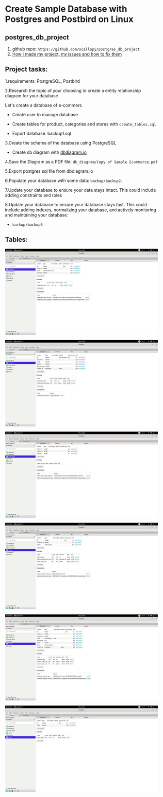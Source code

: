 # Create Sample Database with Postgres and Postbird on Linux

## postgres_db_project

1. github repo: `https://github.com/scallopy/postgres_db_project`
2. [How I made my project, my issues and how to fix them](https://docs.google.com/document/d/1p6ubkmZDJ3SS7CMpqIYN5XP9snodKYh5sOyp9wkkaWg/edit#heading=h.5sl4klq4t07j`)

## Project tasks:

1.requirements: PostgreSQL, Postbird

2.Research the topic of your choosing to create a entity relationship diagram for your database

Let's create a database of e-commers.

- Create user to manage database

- Create tables for product, categories and stores with `create_tables.sql`

- Export database: backup1.sql

3.Create the schema of the database using PostgreSQL

- Create db diagram with  [dbdiagram.io](https://dbdiagram.io/home)

4.Save the Diagram as a PDF file: `db_diagram/Copy of Sample Ecommerce.pdf`

5.Export postgres sql file from dbdiagram.io

6.Populate your database with some data: `backup/backup2`.

7.Update your database to ensure your data stays intact. This could include adding constraints and roles

8.Update your database to ensure your database stays fast. This could include adding indexes, normalizing your database, and actively monitoring and maintaining your database:

- `backup/backup3`

## Tables:

![Table categories](images/table_categories.png)

![Table customers](images/table_customers.png)

![Table order_items](images/table_order_items.png)

![Table orders](images/table_orders.png)

![Table products](images/table_products.png)

![Table stores](images/table_stores.png)
